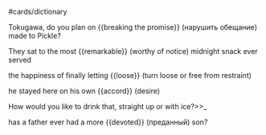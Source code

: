 #cards/dictionary 

Tokugawa, do you plan on {{breaking the promise}} (нарушить обещание) made to Pickle? <!--SR:!2024-03-18,38,260-->

They sat to the most {{remarkable}} (worthy of notice) midnight snack ever served <!--SR:!2024-03-29,49,260-->

the happiness of finally letting {{loose}} (turn loose or free from restraint) <!--SR:!2024-05-03,77,270-->

he stayed here on his own {{accord}} (desire) <!--SR:!2024-03-30,61,270--> 

How would you like to drink that, straight up or with ice?>>_ <!--SR:!2024-03-13,48,294-->

has a father ever had a more {{devoted}} (преданный) son? <!--SR:!2024-03-18,56,312-->